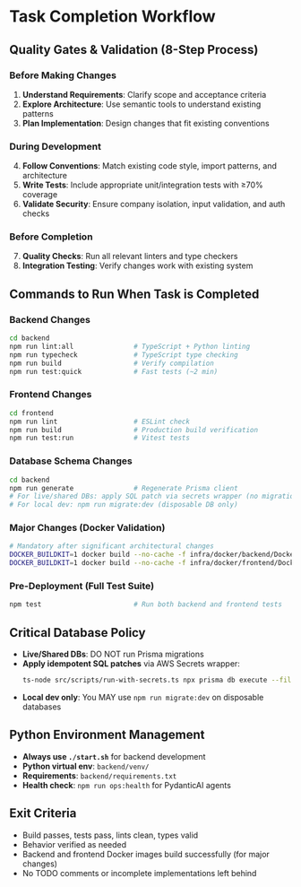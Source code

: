 # Task Completion Workflow

## Quality Gates & Validation (8-Step Process)

### Before Making Changes
1. **Understand Requirements**: Clarify scope and acceptance criteria
2. **Explore Architecture**: Use semantic tools to understand existing patterns
3. **Plan Implementation**: Design changes that fit existing conventions

### During Development  
4. **Follow Conventions**: Match existing code style, import patterns, and architecture
5. **Write Tests**: Include appropriate unit/integration tests with ≥70% coverage
6. **Validate Security**: Ensure company isolation, input validation, and auth checks

### Before Completion
7. **Quality Checks**: Run all relevant linters and type checkers
8. **Integration Testing**: Verify changes work with existing system

## Commands to Run When Task is Completed

### Backend Changes
```bash
cd backend
npm run lint:all               # TypeScript + Python linting
npm run typecheck              # TypeScript type checking  
npm run build                  # Verify compilation
npm run test:quick             # Fast tests (~2 min)
```

### Frontend Changes  
```bash
cd frontend
npm run lint                   # ESLint check
npm run build                  # Production build verification
npm run test:run               # Vitest tests
```

### Database Schema Changes
```bash
cd backend
npm run generate               # Regenerate Prisma client
# For live/shared DBs: apply SQL patch via secrets wrapper (no migrations)
# For local dev: npm run migrate:dev (disposable DB only)
```

### Major Changes (Docker Validation)
```bash
# Mandatory after significant architectural changes
DOCKER_BUILDKIT=1 docker build --no-cache -f infra/docker/backend/Dockerfile.backend -t serplexity-backend:dev . | cat
DOCKER_BUILDKIT=1 docker build --no-cache -f infra/docker/frontend/Dockerfile.frontend -t serplexity-frontend:dev . | cat
```

### Pre-Deployment (Full Test Suite)
```bash
npm test                       # Run both backend and frontend tests
```

## Critical Database Policy
- **Live/Shared DBs**: DO NOT run Prisma migrations
- **Apply idempotent SQL patches** via AWS Secrets wrapper:
  ```bash
  ts-node src/scripts/run-with-secrets.ts npx prisma db execute --file /absolute/path/to.sql --schema prisma/schema.prisma
  ```
- **Local dev only**: You MAY use `npm run migrate:dev` on disposable databases

## Python Environment Management
- **Always use `./start.sh`** for backend development
- **Python virtual env**: `backend/venv/`
- **Requirements**: `backend/requirements.txt`
- **Health check**: `npm run ops:health` for PydanticAI agents

## Exit Criteria
- Build passes, tests pass, lints clean, types valid
- Behavior verified as needed
- Backend and frontend Docker images build successfully (for major changes)
- No TODO comments or incomplete implementations left behind